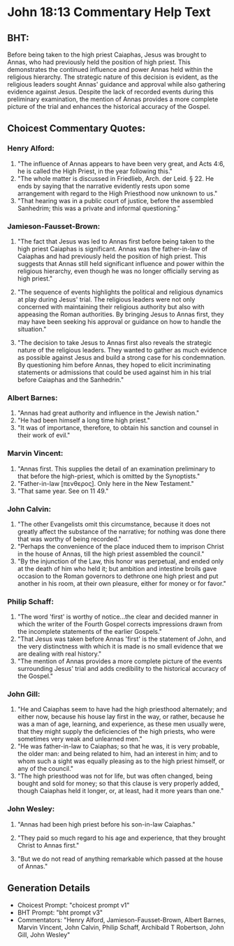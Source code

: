 # John 18:13 Commentary Help Text

## BHT:
Before being taken to the high priest Caiaphas, Jesus was brought to Annas, who had previously held the position of high priest. This demonstrates the continued influence and power Annas held within the religious hierarchy. The strategic nature of this decision is evident, as the religious leaders sought Annas' guidance and approval while also gathering evidence against Jesus. Despite the lack of recorded events during this preliminary examination, the mention of Annas provides a more complete picture of the trial and enhances the historical accuracy of the Gospel.

## Choicest Commentary Quotes:
### Henry Alford:
1. "The influence of Annas appears to have been very great, and Acts 4:6, he is called the High Priest, in the year following this."
2. "The whole matter is discussed in Friedlieb, Arch. der Leid. § 22. He ends by saying that the narrative evidently rests upon some arrangement with regard to the High Priesthood now unknown to us."
3. "That hearing was in a public court of justice, before the assembled Sanhedrim; this was a private and informal questioning."

### Jamieson-Fausset-Brown:
1. "The fact that Jesus was led to Annas first before being taken to the high priest Caiaphas is significant. Annas was the father-in-law of Caiaphas and had previously held the position of high priest. This suggests that Annas still held significant influence and power within the religious hierarchy, even though he was no longer officially serving as high priest."

2. "The sequence of events highlights the political and religious dynamics at play during Jesus' trial. The religious leaders were not only concerned with maintaining their religious authority but also with appeasing the Roman authorities. By bringing Jesus to Annas first, they may have been seeking his approval or guidance on how to handle the situation."

3. "The decision to take Jesus to Annas first also reveals the strategic nature of the religious leaders. They wanted to gather as much evidence as possible against Jesus and build a strong case for his condemnation. By questioning him before Annas, they hoped to elicit incriminating statements or admissions that could be used against him in his trial before Caiaphas and the Sanhedrin."

### Albert Barnes:
1. "Annas had great authority and influence in the Jewish nation."
2. "He had been himself a long time high priest."
3. "It was of importance, therefore, to obtain his sanction and counsel in their work of evil."

### Marvin Vincent:
1. "Annas first. This supplies the detail of an examination preliminary to that before the high-priest, which is omitted by the Synoptists."
2. "Father-in-law [πενθερος]. Only here in the New Testament."
3. "That same year. See on 11 49."

### John Calvin:
1. "The other Evangelists omit this circumstance, because it does not greatly affect the substance of the narrative; for nothing was done there that was worthy of being recorded."
2. "Perhaps the convenience of the place induced them to imprison Christ in the house of Annas, till the high priest assembled the council."
3. "By the injunction of the Law, this honor was perpetual, and ended only at the death of him who held it; but ambition and intestine broils gave occasion to the Roman governors to dethrone one high priest and put another in his room, at their own pleasure, either for money or for favor."

### Philip Schaff:
1. "The word 'first' is worthy of notice...the clear and decided manner in which the writer of the Fourth Gospel corrects impressions drawn from the incomplete statements of the earlier Gospels." 
2. "That Jesus was taken before Annas 'first' is the statement of John, and the very distinctness with which it is made is no small evidence that we are dealing with real history." 
3. "The mention of Annas provides a more complete picture of the events surrounding Jesus' trial and adds credibility to the historical accuracy of the Gospel."

### John Gill:
1. "He and Caiaphas seem to have had the high priesthood alternately; and either now, because his house lay first in the way, or rather, because he was a man of age, learning, and experience, as these men usually were, that they might supply the deficiencies of the high priests, who were sometimes very weak and unlearned men."
2. "He was father-in-law to Caiaphas; so that he was, it is very probable, the older man: and being related to him, had an interest in him; and to whom such a sight was equally pleasing as to the high priest himself, or any of the council."
3. "The high priesthood was not for life, but was often changed, being bought and sold for money; so that this clause is very properly added, though Caiaphas held it longer, or, at least, had it more years than one."

### John Wesley:
1. "Annas had been high priest before his son-in-law Caiaphas." 

2. "They paid so much regard to his age and experience, that they brought Christ to Annas first." 

3. "But we do not read of anything remarkable which passed at the house of Annas."


## Generation Details
- Choicest Prompt: "choicest prompt v1"
- BHT Prompt: "bht prompt v3"
- Commentators: "Henry Alford, Jamieson-Fausset-Brown, Albert Barnes, Marvin Vincent, John Calvin, Philip Schaff, Archibald T Robertson, John Gill, John Wesley"
